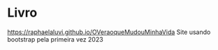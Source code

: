 # Livro
https://raphaelaluvi.github.io/OVeraoqueMudouMinhaVida
Site usando bootstrap pela primeira vez
2023
